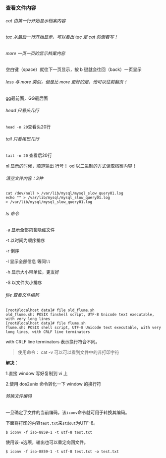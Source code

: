 ### 查看文件内容

###### cat  由第一行开始显示档案内容 

###### tac  从最后一行开始显示，可以看出 tac 是 cat 的倒着写！ 

###### more 一页一页的显示档案内容 

空白键（space）就往下一页显示，按 b 键就会往回（back）一页显示

###### less 与 more 类似，但是比 more 更好的是，他可以往前翻页！ 

gg最前面，GG最后面 

###### head 只看头几行 

`head -n 20`查看头20行 

###### tail 只看尾巴几行 

`tail -n 20` 查看后20行

nl   显示的时候，顺道输出 行号！ 
od   以二进制的方式读取档案内容！



###### 清空文件内容：3种

```shell
cat /dev/null > /var/lib/mysql/mysql_slow_query01.log
echo "" > /var/lib/mysql/mysql_slow_query01.log
> /var/lib/mysql/mysql_slow_query01.log
```



###### ls 命令

-a 显示全部包含隐藏文件

-t 以时间为顺序排序

-r 倒序

-l 显示全部信息 等同`ll`

-h 显示大小带单位，更友好

-S 以文件大小排序



###### file 查看文件编码

```shell
[root@localhost data]# file old_flume.sh         
old_flume.sh: POSIX finshell script, UTF-8 Unicode text executable, with very long lines
[root@localhost data]# file flume.sh         
flume.sh: POSIX shell script, UTF-8 Unicode text executable, with very long lines, with CRLF line terminators
```

 with CRLF line terminators 表示换行符合不同。

> 使用命令： cat -v 可以可以看到文件中的非打印字符

**解决**：

1.直接 window 写好复制到 vi 上

2.使用 dos2unix 命令转化一下 window 的换行符



###### 转换文件编码

一旦确定了文件的当前编码，该`iconv`命令就可用于转换其编码。

下面将打印的内容`test.txt`来`stdout`为UTF-8。

```shell
$ iconv -f iso-8859-1 -t utf-8 test.txt
```

使用该`-o`选项，输出也可以重定向回文件。

```shell
$ iconv -f iso-8859-1 -t utf-8 test.txt -o test.txt
```

